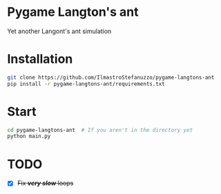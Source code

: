 # Pygame Langton's ant

Yet another Langont's ant simulation

# Installation

```bash
git clone https://github.com/IlmastroStefanuzzo/pygame-langtons-ant
pip install -r pygame-langtons-ant/requirements.txt
```

# Start

```bash
cd pygame-langtons-ant  # If you aren't in the directory yet
python main.py
```

# TODO

- [x] <s>Fix ***very slow*** loops</s>
